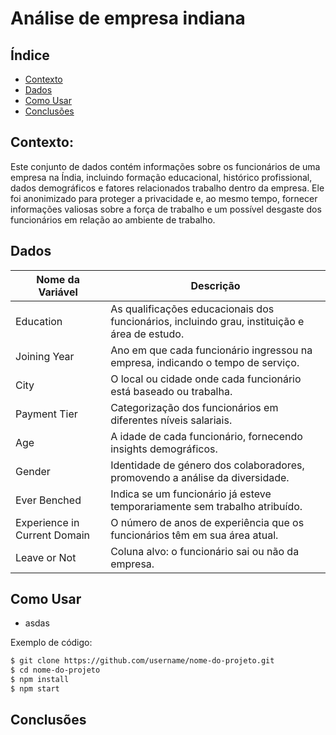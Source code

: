 # Análise de empresa indiana

## Índice
- [Contexto](#contexto)
- [Dados](#dados)
- [Como Usar](#como-usar)
- [Conclusões](#conclusões)

## Contexto:
Este conjunto de dados contém informações sobre os funcionários de uma empresa na Índia, incluindo formação educacional, histórico profissional, dados demográficos e fatores relacionados trabalho dentro da empresa. Ele foi anonimizado para proteger a privacidade e, ao mesmo tempo, fornecer informações valiosas sobre a força de trabalho e um possível desgaste dos funcionários em relação ao ambiente de trabalho.


## Dados

| Nome da Variável            | Descrição                                                       |
|-----------------------------|-----------------------------------------------------------------|
| Education                   | As qualificações educacionais dos funcionários, incluindo grau, instituição e área de estudo. |
| Joining Year                | Ano em que cada funcionário ingressou na empresa, indicando o tempo de serviço. |
| City                        | O local ou cidade onde cada funcionário está baseado ou trabalha. |
| Payment Tier                | Categorização dos funcionários em diferentes níveis salariais. |
| Age                         | A idade de cada funcionário, fornecendo insights demográficos. |
| Gender                      | Identidade de género dos colaboradores, promovendo a análise da diversidade. |
| Ever Benched                | Indica se um funcionário já esteve temporariamente sem trabalho atribuído. |
| Experience in Current Domain| O número de anos de experiência que os funcionários têm em sua área atual. |
| Leave or Not                | Coluna alvo: o funcionário sai ou não da empresa. |


## Como Usar

* asdas

Exemplo de código:

```bash
$ git clone https://github.com/username/nome-do-projeto.git
$ cd nome-do-projeto
$ npm install
$ npm start
```

## Conclusões

